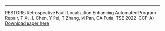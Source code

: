 ---
RESTORE: Retrospective Fault Localization Enhancing Automated Program Repair, T Xu, L Chen, Y Pei, T Zhang, M Pan, CA Furia, TSE 2022 (CCF-A) [Download paper here](http://xtt5480446.github.io/files/1_RESTORE-TSE.pdf)
